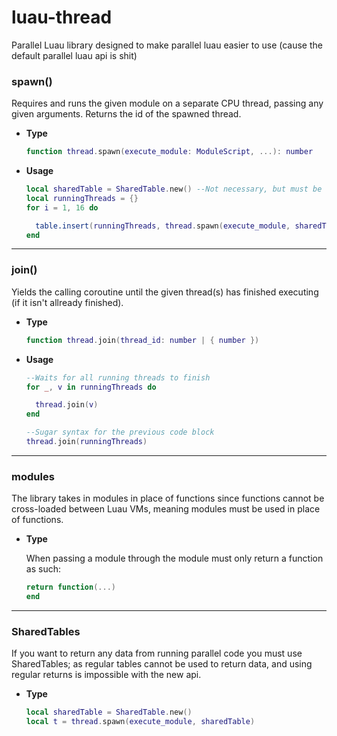# luau-thread
Parallel Luau library designed to make parallel luau easier to use (cause the default parallel luau api is shit)

### spawn()

Requires and runs the given module on a separate CPU thread, passing any given
arguments. Returns the id of the spawned thread.

  - **Type**

    ```lua
    function thread.spawn(execute_module: ModuleScript, ...): number
    ```
  
  - **Usage**

    ```lua
    local sharedTable = SharedTable.new() --Not necessary, but must be used to return any data.
    local runningThreads = {}
    for i = 1, 16 do
    
      table.insert(runningThreads, thread.spawn(execute_module, sharedTable, i) --Extra arguments can be passed through like a function
    end
    ```
---

### join()

Yields the calling coroutine until the given thread(s) has finished executing (if it isn't allready finished).

  - **Type**

    ```lua
    function thread.join(thread_id: number | { number })
    ```
  
  - **Usage**

    ```lua
    --Waits for all running threads to finish
    for _, v in runningThreads do
    
      thread.join(v)
    end
    ```
    ```lua
    --Sugar syntax for the previous code block
    thread.join(runningThreads)
    ```
---

### modules

The library takes in modules in place of functions since functions cannot be cross-loaded between Luau VMs, meaning modules must be used in place of functions.

  - **Type**
  
    When passing a module through the module must only return a function as such:
    ```lua
    return function(...)
    end
    ```
---

### SharedTables

If you want to return any data from running parallel code you must use SharedTables;
as regular tables cannot be used to return data, and using regular returns is impossible with the new api.

  - **Type**
    ```lua
    local sharedTable = SharedTable.new()
    local t = thread.spawn(execute_module, sharedTable)
    ```

